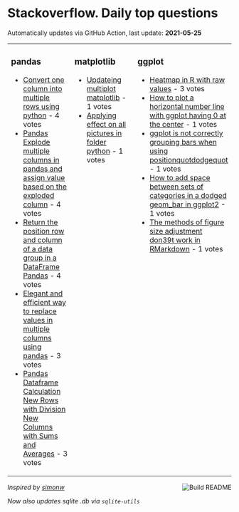 # Stackoverflow. Daily top questions 

Automatically updates via GitHub Action, last update: **<!-- date starts -->2021-05-25<!-- date ends -->**


<table><tr><td valign="top" width="33%">

### pandas
<!-- pandas starts -->
* [Convert one column into multiple rows using python](https://stackoverflow.com/questions/67687310/convert-one-column-into-multiple-rows-using-python) - 4 votes
* [Pandas  Explode multiple columns in pandas and assign value based on the exploded column](https://stackoverflow.com/questions/67686781/pandas-explode-multiple-columns-in-pandas-and-assign-value-based-on-the-explod) - 4 votes
* [Return the position row and column of a data group in a DataFrame Pandas](https://stackoverflow.com/questions/67680288/return-the-position-row-and-column-of-a-data-group-in-a-dataframe-pandas) - 4 votes
* [Elegant and efficient way to replace values in multiple columns using pandas](https://stackoverflow.com/questions/67687605/elegant-and-efficient-way-to-replace-values-in-multiple-columns-using-pandas) - 3 votes
* [Pandas Dataframe Calculation  New Rows with Division New Columns with Sums and Averages](https://stackoverflow.com/questions/67684334/pandas-dataframe-calculation-new-rows-with-division-new-columns-with-sums-an) - 3 votes
<!-- pandas ends -->
</td><td valign="top" width="34%">


### matplotlib
<!-- matplotlib starts -->
* [Updateing multiplot matplotlib](https://stackoverflow.com/questions/67688178/updateing-multi-plot-matplotlib) - 1 votes
* [Applying effect on all pictures in folder python](https://stackoverflow.com/questions/67687245/applying-effect-on-all-pictures-in-folder-python) - 1 votes
<!-- matplotlib ends -->
</td><td valign="top" width="34%">


### ggplot
<!-- ggplot2 starts -->
* [Heatmap in R with raw values](https://stackoverflow.com/questions/67692135/heatmap-in-r-with-raw-values) - 3 votes
* [How to plot a horizontal number line with ggplot having 0 at the center](https://stackoverflow.com/questions/67690555/how-to-plot-a-horizontal-number-line-with-ggplot-having-0-at-the-center) - 1 votes
* [ggplot is not correctly grouping bars when using positionquotdodgequot](https://stackoverflow.com/questions/67695500/ggplot-is-not-correctly-grouping-bars-when-using-position-dodge) - 1 votes
* [How to add space between sets of categories in a dodged geom_bar in ggplot2](https://stackoverflow.com/questions/67692497/how-to-add-space-between-sets-of-categories-in-a-dodged-geom-bar-in-ggplot2) - 1 votes
* [The methods of figure size adjustment don39t work in RMarkdown](https://stackoverflow.com/questions/67686201/the-methods-of-figure-size-adjustment-dont-work-in-rmarkdown) - 1 votes
<!-- ggplot2 ends -->
</td></tr></table>

<a href="https://github.com/hp0404/hp0404/actions"><img src="https://github.com/hp0404/hp0404/workflows/Build%20README/badge.svg" align="right" alt="Build README"></a> <p>*Inspired by  [simonw](https://github.com/simonw/simonw)*</p> <p> *Now also updates sqlite .db via `sqlite-utils`* </p>
